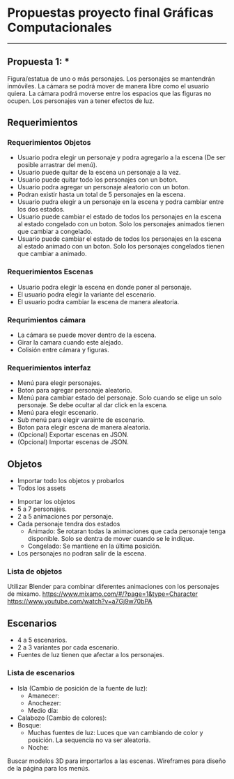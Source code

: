 # Propuestas proyecto final Gráficas Computacionales #
- - - -
## Propuesta 1: * ##
Figura/estatua de uno o más personajes. Los personajes se mantendrán inmóviles. La cámara se podrá mover de manera libre como el usuario quiera. La cámara podrá moverse entre los espacios que las figuras no ocupen. Los personajes van a tener efectos de luz.

## Requerimientos ##
### Requerimientos Objetos ###
* Usuario podra elegir un personaje y podra agregarlo a la escena (De ser posible arrastrar del menú).
* Usuario puede quitar de la escena un personaje a la vez.
* Usuario puede quitar todo los personajes con un boton.
* Usuario podra agregar un personaje aleatorio con un boton.
* Podran existir hasta un total de 5 personajes en la escena.
* Usuario pudra elegir a un personaje en la escena y podra cambiar entre los dos estados.
* Usuario puede cambiar el estado de todos los personajes en la escena al estado congelado con un boton. Solo los personajes animados tienen que cambiar a congelado.
* Usuario puede cambiar el estado de todos los personajes en la escena al estado animado con un boton. Solo los personajes congelados tienen que cambiar a animado.

### Requerimientos Escenas ###
* Usuario podra elegir la escena en donde poner al personaje.
* El usuario podra elegir la variante del escenario.
* El usuario podra cambiar la escena de manera aleatoria.

### Requrimientos cámara ###
* La cámara se puede mover dentro de la escena.
* Girar la camara cuando este alejado.
* Colisión entre cámara y figuras.

### Requerimientos interfaz ###
* Menú para elegir personajes.
* Boton para agregar personaje aleatorio.
* Menú para cambiar estado del personaje. Solo cuando se elige un solo personaje. Se debe ocultar al dar click en la escena.
* Menú para elegir escenario.
* Sub menú para elegir varainte de escenario.
* Boton para elegir escena de manera aleatoria.
* (Opcional) Exportar escenas en JSON.
* (Opcional) Importar escenas de JSON.

## Objetos ##
* Importar todo los objetos y probarlos
* Todos los assets
- Importar los objetos
- 5 a 7 personajes.
- 2 a 5 animaciones por personaje.
- Cada personaje tendra dos estados
    - Animado: Se rotaran todas la animaciones que cada personaje tenga disponible. Solo se dentra de mover cuando se le indique.
    - Congelado: Se mantiene en la última posición.
- Los personajes no podran salir de la escena.

### Lista de objetos ###
Utilizar Blender para combinar diferentes animaciones con los personajes de mixamo.
https://www.mixamo.com/#/?page=1&type=Character
https://www.youtube.com/watch?v=a7Gj9w70bPA

## Escenarios ##
- 4 a 5 escenarios.
- 2 a 3 variantes por cada escenario.
- Fuentes de luz tienen que afectar a los personajes.

### Lista de escenarios ###
- Isla (Cambio de posición de la fuente de luz):
    - Amanecer:
    - Anochezer:
    - Medio día:
- Calabozo (Cambio de colores):
- Bosque:
    - Muchas fuentes de luz: Luces que van cambiando de color y posición. La sequencia no va ser aleatoria.
    - Noche: 

Buscar modelos 3D para importarlos a las escenas.
Wireframes para diseño de la página para los menús.